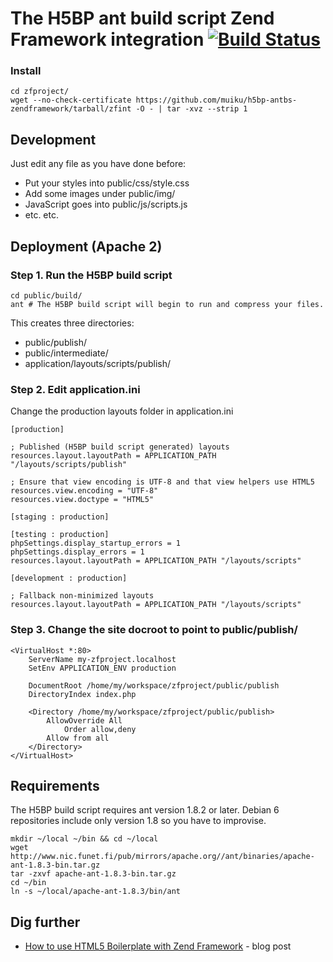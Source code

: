 # The H5BP ant build script Zend Framework integration [![Build Status](https://secure.travis-ci.org/muiku/h5bp-antbs-zendframework.png?branch=zfint)](http://travis-ci.org/muiku/h5bp-antbs-zendframework)

### Install

    cd zfproject/
    wget --no-check-certificate https://github.com/muiku/h5bp-antbs-zendframework/tarball/zfint -O - | tar -xvz --strip 1
    
## Development

Just edit any file as you have done before:

- Put your styles into public/css/style.css
- Add some images under public/img/
- JavaScript goes into public/js/scripts.js
- etc. etc.

## Deployment (Apache 2)

### Step 1. Run the H5BP build script

    cd public/build/
    ant # The H5BP build script will begin to run and compress your files.

This creates three directories:

- public/publish/
- public/intermediate/
- application/layouts/scripts/publish/

### Step 2. Edit application.ini

Change the production layouts folder in application.ini

    [production]

    ; Published (H5BP build script generated) layouts
    resources.layout.layoutPath = APPLICATION_PATH "/layouts/scripts/publish"

    ; Ensure that view encoding is UTF-8 and that view helpers use HTML5
    resources.view.encoding = "UTF-8"
    resources.view.doctype = "HTML5"

    [staging : production]

    [testing : production]
    phpSettings.display_startup_errors = 1
    phpSettings.display_errors = 1
    resources.layout.layoutPath = APPLICATION_PATH "/layouts/scripts"

    [development : production]

    ; Fallback non-minimized layouts
    resources.layout.layoutPath = APPLICATION_PATH "/layouts/scripts"

### Step 3. Change the site docroot to point to public/publish/

    <VirtualHost *:80>
        ServerName my-zfproject.localhost
        SetEnv APPLICATION_ENV production

    	DocumentRoot /home/my/workspace/zfproject/public/publish
        DirectoryIndex index.php

        <Directory /home/my/workspace/zfproject/public/publish>
	    	AllowOverride All
                Order allow,deny
    		Allow from all
	    </Directory>
    </VirtualHost>

## Requirements

The H5BP build script requires ant version 1.8.2 or later. Debian 6 repositories include only version 1.8 so you have to improvise.

    mkdir ~/local ~/bin && cd ~/local
    wget http://www.nic.funet.fi/pub/mirrors/apache.org//ant/binaries/apache-ant-1.8.3-bin.tar.gz
    tar -zxvf apache-ant-1.8.3-bin.tar.gz
    cd ~/bin
    ln -s ~/local/apache-ant-1.8.3/bin/ant
    
## Dig further

- [How to use HTML5 Boilerplate with Zend Framework](http://blog.muiku.com/2012/03/10/how-to-use-html5-boilerplate-with-zend-framework) - blog post
